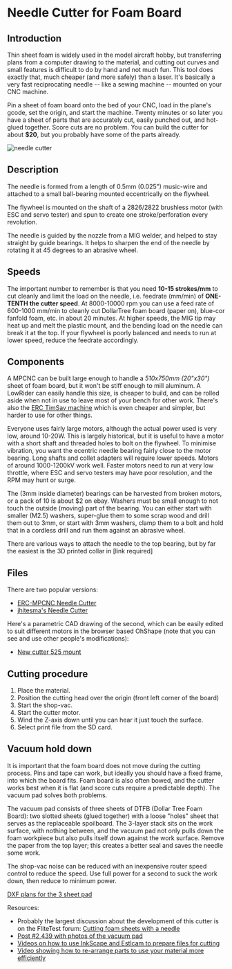 # Needle Cutter for Foam Board

## Introduction

Thin sheet foam is widely used in the model aircraft hobby, but transferring plans from a computer
drawing to the material, and cutting out curves and small features is difficult to do by hand and
not much fun. This tool does exactly that, much cheaper (and more safely) than a laser. It's
basically a very fast reciprocating needle -- like a sewing machine -- mounted on your CNC machine.

Pin a sheet of foam board onto the bed of your CNC, load in the plane's gcode, set the origin, and
start the machine. Twenty minutes or so later you have a sheet of parts that are accurately cut,
easily punched out, and hot-glued together. Score cuts are no problem. You can build the cutter for
about **$20**, but you probably have some of the parts already.

![needle cutter](https://us1.dh-cdn.net/uploads/db5587/optimized/3X/5/3/53baef25c0498a1ba9222d3d8b1e387f5b727755_2_666x500.jpeg)

## Description

The needle is formed from a length of 0.5mm (0.025") music-wire and attached to a small ball-bearing
mounted eccentrically on the flywheel.

The flywheel is mounted on the shaft of a 2826/2822 brushless motor (with ESC and servo tester) and
spun to create one stroke/perforation every revolution.

The needle is guided by the nozzle from a MIG welder, and helped to stay straight by guide bearings.
It helps to sharpen the end of the needle by rotating it at 45 degrees to an abrasive wheel.

## Speeds

The important number to remember is that you need **10-15 strokes/mm** to cut cleanly and limit the
load on the needle, i.e. feedrate (mm/min) of **ONE-TENTH the cutter speed**. At 8000-10000 rpm you
can use a feed rate of 600-1000 mm/min to cleanly cut DollarTree foam board (paper on), blue-cor
fanfold foam, etc. in about 20 minutes. At higher speeds, the MIG tip may heat up and melt the
plastic mount, and the bending load on the needle can break it at the top. If your flywheel is
poorly balanced and needs to run at lower speed, reduce the feedrate accordingly.

## Components

A MPCNC can be built large enough to handle a *510x750mm (20"x30")* sheet of foam board, but it won't be stiff
enough to mill aluminum. A LowRider can easily handle this size, is cheaper to build, and can be
rolled aside when not in use to leave most of your bench for other work. There's also the [ERC
TimSav machine](https://www.thingiverse.com/thing:3951161) which is even cheaper and simpler, but
harder to use for other things.

Everyone uses fairly large motors, although the actual power used is very low, around 10-20W. This
is largely historical, but it is useful to have a motor with a short shaft and threaded holes to
bolt on the flywheel. To minimise vibration, you want the ecentric needle bearing fairly close to
the motor bearing. Long shafts and collet adapters will require lower speeds. Motors of around
1000-1200kV work well. Faster motors need to run at very low throttle, where ESC and servo testers
may have poor resolution, and the RPM may hunt or surge.

The (3mm inside diameter) bearings can be harvested from broken motors, or a pack of 10 is about $2
on ebay. Washers must be small enough to not touch the outside (moving) part of the bearing. You can
either start with smaller (M2.5) washers, super-glue them to some scrap wood and drill them out to
3mm, or start with 3mm washers, clamp them to a bolt and hold that in a cordless drill and run them
against an abrasive wheel.

There are various ways to attach the needle to the top bearing, but by far the easiest is the 3D
printed collar in [link required]

## Files

There are two popular versions:

* [ERC-MPCNC Needle Cutter](https://www.thingiverse.com/thing:4056438)
* [jhitesma's Needle Cutter](https://www.thingiverse.com/thing:2450613)

Here's a parametric CAD drawing of the second, which can be easily edited to suit different motors
in the browser based OhShape (note that you can see and use other people's modifications):

- [New cutter 525 mount](https://cad.onshape.com/documents/0b010a7a70bd0183d800fa80/w/10ed5bfd8b949cb222794b95/e/0282404df574b68957c362e8)

## Cutting procedure

1. Place the material.
2. Position the cutting head over the origin (front left corner of the board)
3. Start the shop-vac.
4. Start the cutter motor.
5. Wind the Z-axis down until you can hear it just touch the surface.
6. Select print file from the SD card.

## Vacuum hold down

It is important that the foam board does not move during the cutting process. Pins and tape can
work, but ideally you should have a fixed frame, into which the board fits. Foam board is also often
bowed, and the cutter works best when it is flat (and score cuts require a predictable depth). The
vacuum pad solves both problems.

The vacuum pad consists of three sheets of DTFB (Dollar Tree Foam Board): two slotted sheets (glued
together) with a loose "holes" sheet that serves as the replaceable spoilboard. The 3-layer stack
sits on the work surface, with nothing between, and the vacuum pad not only pulls down the foam
workpiece but also pulls itself down against the work surface. Remove the paper from the top layer;
this creates a better seal and saves the needle some work.

The shop-vac noise can be reduced with an inexpensive router speed control to reduce the speed. Use
full power for a second to suck the work down, then reduce to minimum power.

[DXF plans for the 3 sheet pad](https://ftforumx2.s3.amazonaws.com/2019/12/270306_e490e4c657f494c024fdd8df958cc351.zip)

Resources:

* Probably the largest discussion about the development of this cutter is on the FliteTest forum:
    [Cutting foam sheets with a needle](https://forum.flitetest.com/index.php?threads/cutting-foam-sheets-with-a-needle.24251/)
* [Post #2,439 with photos of the vacuum pad](https://forum.flitetest.com/index.php?threads/cutting-foam-sheets-with-a-needle.24251/page-122#post-466905)
* [Videos on how to use InkScape and Estlcam to prepare files for cutting](https://www.youtube.com/watch?v=W2ngSAn8qpM)
* [Video showing how to re-arrange parts to use your material more efficiently](https://www.youtube.com/watch?v=sW1tf-Pwd50)
